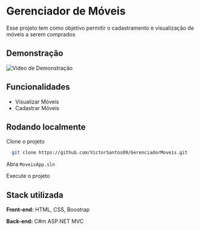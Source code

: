 
# Gerenciador de Móveis

Esse projeto tem como objetivo permitir o cadastramento e visualização de móveis a serem comprados

## Demonstração

![Video de Demonstração](DemoVideo.gif)


## Funcionalidades

- Visualizar Móveis
- Cadastrar Móveis


## Rodando localmente

Clone o projeto

```bash
  git clone https://github.com/VictorSantos09/GerenciadorMoveis.git
```

Abra `MoveisApp.sln`

Execute o projeto


## Stack utilizada

**Front-end:** HTML, CSS, Boostrap

**Back-end:** C#m ASP.NET MVC

